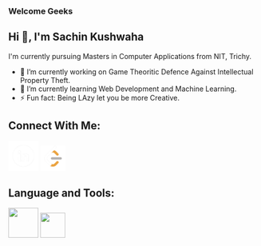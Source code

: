 ### Welcome Geeks
## Hi 👋, I'm Sachin Kushwaha
I'm currently pursuing Masters in Computer Applications from NIT, Trichy.
- 🔭 I’m currently working on Game Theoritic Defence Against Intellectual Property Theft.
- 🌱 I’m currently learning Web Development and Machine Learning.
- ⚡ Fun fact: Being LAzy let you be more Creative.

## Connect With Me:
[<img src="https://github.com/Sachin-Kushwaha1/CV/blob/main/linkedinwt.png" width="60" height="60">](https://www.linkedin.com/in/sachin-kumar-a7110a183/)
[<img src="https://github.com/Sachin-Kushwaha1/CV/blob/main/LeetCode.png" width="50" height="50">](https://leetcode.com/Sachin_Kushwaha/)

## Language and Tools:
[<img src="https://upload.wikimedia.org/wikipedia/commons/thumb/1/18/ISO_C%2B%2B_Logo.svg/459px-ISO_C%2B%2B_Logo.svg.png" width="60" height="60">](https://cplusplus.com/)
[<img src="https://www.python.org/static/img/python-logo@2x.png" width="50" height="50">](https://www.python.org/)

